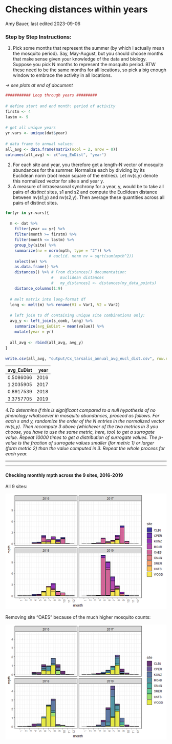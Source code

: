 Checking distances within years
================
Amy Bauer,
last edited 2023-09-06

### Step by Step Instructions:

1.  Pick some months that represent the summer (by which I actually mean
    the mosquito period). Say, May-August, but you should choose months
    that make sense given your knowledge of the data and biology.
    Suppose you pick N months to represent the mosquito period. BTW
    these need to be the same months for all locations, so pick a big
    enough window to embrace the activity in all locations.

*-\> see plots at end of document*

``` r
########### Loop through years #########

# define start and end month: period of activity
firstm <- 4
lastm <- 9

# get all unique years
yr.vars <- unique(dat$year)

# data frame to annual values:
all_avg <- data.frame(matrix(ncol = 2, nrow = 0))
colnames(all_avg) <- c("avg_EuDist", "year")
```

2.  For each site and year, you therefore get a length-N vector of
    mosquito abundances for the summer. Normalize each by dividing by
    its Euclidean norm (root mean square of the entries). Let nv(s,y)
    denote this normalized vector for site s and year y.
3.  A measure of intraseasonal synchrony for a year, y, would be to take
    all pairs of *distinct* sites, s1 and s2 and compute the Euclidean
    distance between nv(s1,y) and nv(s2,y). Then average these
    quantities across all pairs of distinct sites.

``` r
for(yr in yr.vars){

  m <- dat %>% 
    filter(year == yr) %>% 
    filter(month >= firstm) %>% 
    filter(month <= lastm) %>% 
    group_by(site) %>% 
    summarize(nv = norm(mpth, type = "2")) %>%  
                   # euclid. norm nv = sqrt(sum(mpth^2))
    select(nv) %>% 
    as.data.frame() %>% 
    distances() %>% # From distances() documentation:
                    #   Euclidean distances
                    #   my_distances1 <- distances(my_data_points)
    distance_columns(1:9) 
  
  # melt matrix into long-format df
  long <- melt(m) %>% rename(V1 = Var1, V2 = Var2) 
  
  # left join to df containing unique site combinations only:
  avg_y <- left_join(s_comb, long) %>% 
    summarize(avg_EuDist = mean(value)) %>% 
    mutate(year = yr)
  
  all_avg <- rbind(all_avg, avg_y)
}

write.csv(all_avg, "output/Cx_tarsalis_annual_avg_eucl_dist.csv", row.names = F)
```

| avg_EuDist | year |
|-----------:|-----:|
|  0.5086066 | 2016 |
|  1.2035905 | 2017 |
|  0.8917539 | 2018 |
|  3.3757705 | 2019 |

*4.To determine if this is significant compared to a null hypothesis of
no phenology whatsoever in mosquito abundances, proceed as follows. For
each s and y, randomize the order of the N entries in the normalized
vector nv(s,y). Then recompute 3 above (whichever of the two metrics in
3 you choose, you have to use the same metric, here, too) to get a
surrogate value. Repeat 10000 times to get a distribution of surrogate
values. The p-value is the fraction of surrogate values smaller (for
metric 1) or larger (form metric 2) than the value computed in 3. Repeat
the whole process for each year.*

------------------------------------------------------------------------

------------------------------------------------------------------------

#### Checking monthly mpth across the 9 sites, 2016-2019

All 9 sites:

![](Cx_tarsalis_yearly_eunorm_eucl_dist_files/figure-gfm/plot%20yearly%20mpth%20by%20site%20over%20month%20I-1.png)<!-- -->

Removing site “OAES” because of the much higher mosquito counts:

![](Cx_tarsalis_yearly_eunorm_eucl_dist_files/figure-gfm/plot%20yearly%20mpth%20by%20site%20over%20month%20II-1.png)<!-- -->
